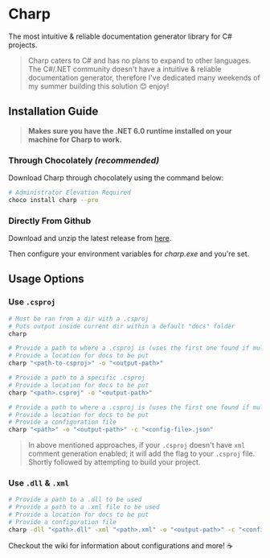# Charp

The most intuitive & reliable documentation generator library for C# projects.

> Charp caters to C# and has no plans to expand to other languages. The C#/.NET community doesn't have a intuitive & reliable documentation generator, therefore I've dedicated many weekends of my summer building this solution 😊 enjoy!

## Installation Guide

> **Makes sure you have the .NET 6.0 runtime installed on your machine for Charp to work.**

### Through Chocolately *(recommended)*

Download Charp through chocolately using the command below:

```sh
# Administrator Elevation Required
choco install charp --pre 
```

### Directly From Github

Download and unzip the latest release from [here](https://github.com/Chase-William/Charp/releases/).

Then configure your environment variables for *charp.exe* and you're set.

## Usage Options

### Use `.csproj`

```sh
# Must be ran from a dir with a .csproj
# Puts output inside current dir within a default "docs" folder
charp
```
```sh
# Provide a path to where a .csproj is (uses the first one found if multiple exist)
# Provide a location for docs to be put
charp "<path-to-csproj>" -o "<output-path>"
```

```sh
# Provide a path to a specific .csproj
# Provide a location for docs to be put
charp "<path>.csproj" -o "<output-path>"
```

```sh
# Provide a path to where a .csproj is (uses the first one found if multiple exist)
# Provide a location for docs to be put
# Provide a configuration file
charp "<path>" -o "<output-path>" -c "<config-file>.json"
```

> In above mentioned approaches, if your `.csproj` doesn't have `xml` comment generation enabled; it will add the flag to your `.csproj` file. Shortly followed by attempting to build your project.

### Use `.dll` & `.xml`

```bash
# Provide a path to a .dll to be used
# Provide a path to a .xml file to be used
# Provide a location for docs to be put
# Provide a configuration file
charp -dll "<path>.dll" -xml "<path>.xml" -o "<output-path>" -c "<config-file>.json"
```

Checkout the wiki for information about configurations and more! ☕